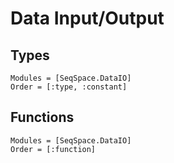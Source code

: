 # Data Input/Output

## Types
```@autodocs
Modules = [SeqSpace.DataIO]
Order = [:type, :constant]
```

## Functions
```@autodocs
Modules = [SeqSpace.DataIO]
Order = [:function]
```
